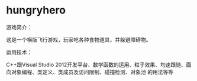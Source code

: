 hungryhero
==========

游戏简介：

这是一个横版飞行游戏，玩家吃各种食物道具，并躲避障碍物。

运用技术：

C++跟Visual Studio 2012开发平台、数学函数的运用、粒子效果、均速跟随、面向对象编程、类定义、类成员及访问限制、碰撞检测、对象池
的用法等等
